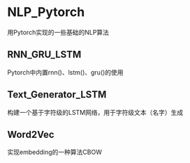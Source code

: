 # NLP_Pytorch
用Pytorch实现的一些基础的NLP算法

## RNN_GRU_LSTM

Pytorch中内置rnn()、lstm()、gru()的使用

## Text_Generator_LSTM

构建一个基于字符级的LSTM网络，用于字符级文本（名字）生成

## Word2Vec

实现embedding的一种算法CBOW
